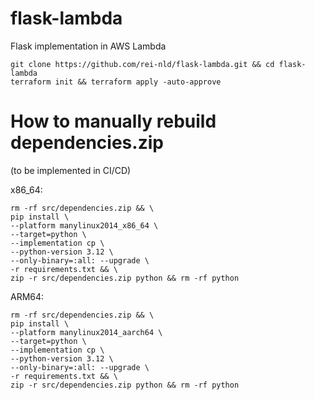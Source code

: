 # flask-lambda

Flask implementation in AWS Lambda
```
git clone https://github.com/rei-nld/flask-lambda.git && cd flask-lambda
terraform init && terraform apply -auto-approve
```

# How to manually rebuild **dependencies.zip**

(to be implemented in CI/CD)

x86_64:
```
rm -rf src/dependencies.zip && \
pip install \
--platform manylinux2014_x86_64 \
--target=python \
--implementation cp \
--python-version 3.12 \
--only-binary=:all: --upgrade \
-r requirements.txt && \
zip -r src/dependencies.zip python && rm -rf python
```

ARM64:
```
rm -rf src/dependencies.zip && \
pip install \
--platform manylinux2014_aarch64 \
--target=python \
--implementation cp \
--python-version 3.12 \
--only-binary=:all: --upgrade \
-r requirements.txt && \
zip -r src/dependencies.zip python && rm -rf python
```

